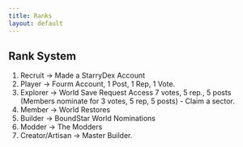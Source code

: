 ```yaml
---
title: Ranks
layout: default
---
```


## Rank System

1. Recruit -> Made a StarryDex Account
1. Player -> Fourm Account, 1 Post, 1 Rep, 1 Vote.
1. Explorer -> World Save Request Access 7 votes, 5 rep., 5 posts (Members nominate for 3 votes, 5 rep, 5 posts) - Claim a sector.
1. Member -> World Restores
1. Builder -> BoundStar World Nominations
1. Modder -> The Modders
1. Creator/Artisan -> Master Builder.
